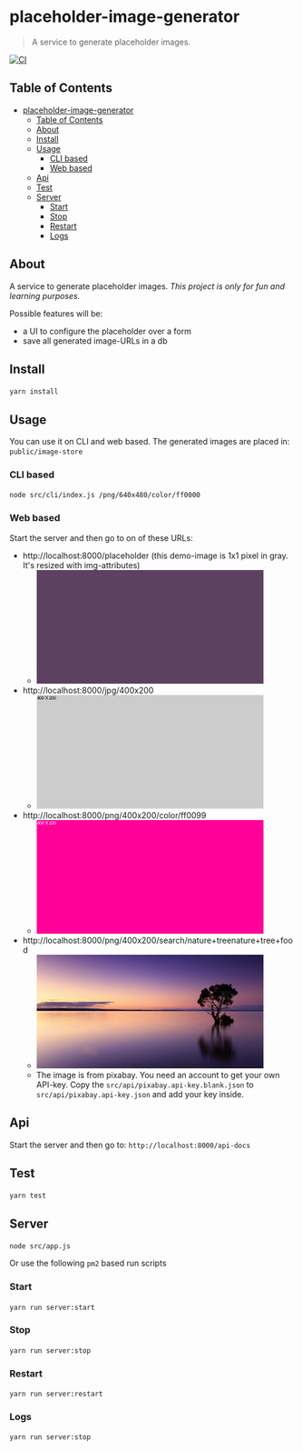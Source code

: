 # placeholder-image-generator
> A service to generate placeholder images.
> 
[![CI](https://github.com/tonitone/placeholder-image-generator/actions/workflows/yarn-action.yml/badge.svg)](https://github.com/tonitone/placeholder-image-generator/actions/workflows/yarn-action.yml)

## Table of Contents

<!-- toc -->

- [placeholder-image-generator](#placeholder-image-generator)
  - [Table of Contents](#table-of-contents)
  - [About](#about)
  - [Install](#install)
  - [Usage](#usage)
    - [CLI based](#cli-based)
    - [Web based](#web-based)
  - [Api](#api)
  - [Test](#test)
  - [Server](#server)
    - [Start](#start)
    - [Stop](#stop)
    - [Restart](#restart)
    - [Logs](#logs)

<!-- tocstop -->

## About
A service to generate placeholder images.
_This project is only for fun and learning purposes._

Possible features will be:
- a UI to configure the placeholder over a form
- save all generated image-URLs in a db

## Install
`yarn install`

## Usage
You can use it on CLI and web based.
The generated images are placed in:
`public/image-store`

### CLI based
`node src/cli/index.js /png/640x480/color/ff0000`

### Web based
Start the server and then go to on of these URLs:
- http://localhost:8000/placeholder (this demo-image is 1x1 pixel in gray. It's resized with img-attributes)
  - <img height="200" src="readme-assets/placeholder.png" width="400"/>
- http://localhost:8000/jpg/400x200
  - ![](readme-assets/400x200.jpeg)
- http://localhost:8000/png/400x200/color/ff0099
  - ![](readme-assets/400x200_ff0099.png)
- http://localhost:8000/png/400x200/search/nature+treenature+tree+food
  - ![](readme-assets/400x200_nature-tree-food.png)
  - The image is from pixabay. You need an account to get your own API-key. Copy the `src/api/pixabay.api-key.blank.json` to `src/api/pixabay.api-key.json` and add your key inside.

## Api
Start the server and then go to:
`http://localhost:8000/api-docs`

## Test
`yarn test`

## Server
`node src/app.js`

Or use the following `pm2` based run scripts

### Start
`yarn run server:start`

### Stop 
`yarn run server:stop`

### Restart 
`yarn run server:restart`

### Logs 
`yarn run server:stop`
